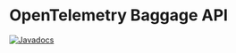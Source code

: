 # OpenTelemetry Baggage API

[![Javadocs][javadoc-image]][javadoc-url]

[javadoc-image]: https://www.javadoc.io/badge/io.opentelemetry/opentelemetry-api-baggage.svg
[javadoc-url]: https://www.javadoc.io/doc/io.opentelemetry/opentelemetry-api-baggage